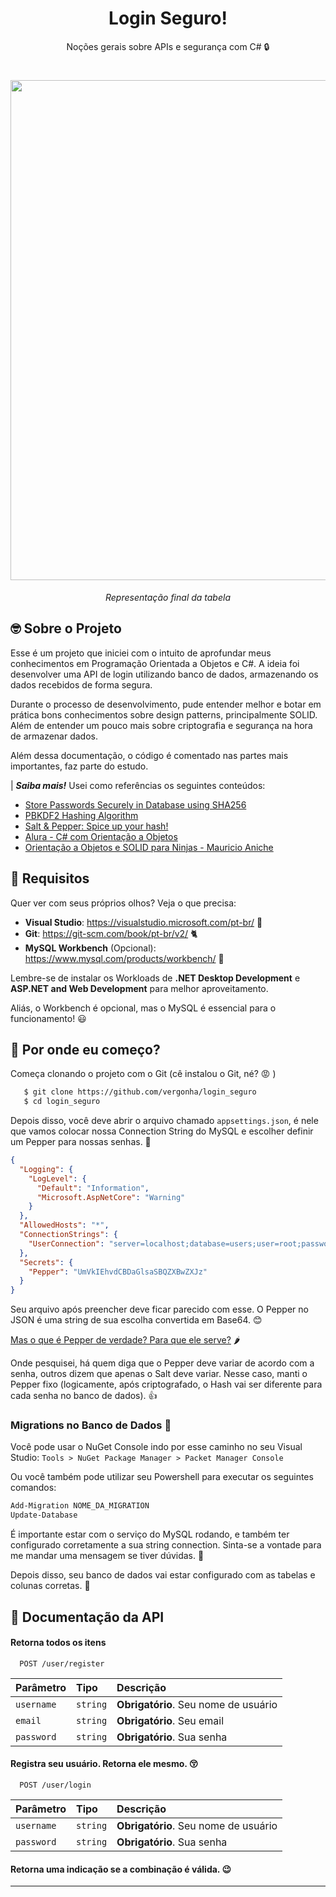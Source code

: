 <h1 align="center">Login Seguro!</h1>

<p align="center">Noções gerais sobre APIs e segurança com C# 🔒</p>
<h1 align="center"><img src="https://media.discordapp.net/attachments/970409780604706926/1134647493058101418/image.png?width=798&height=468" width="800px"></h1>
<p align="center"><i>Representação final da tabela</i></p>


## 🤓 Sobre o Projeto

Esse é um projeto que iniciei com o intuito de aprofundar meus conhecimentos em Programação Orientada a Objetos e C#. A ideia foi desenvolver uma API de login utilizando banco de dados, armazenando os dados recebidos de forma segura.

Durante o processo de desenvolvimento, pude entender melhor e botar em prática bons conhecimentos sobre design patterns, principalmente SOLID. Além de entender um pouco mais sobre criptografia e segurança na hora de armazenar dados.

Além dessa documentação, o código é comentado nas partes mais importantes, faz parte do estudo.


| ***Saiba mais!***
Usei como referências os seguintes conteúdos:
- [Store Passwords Securely in Database using SHA256](https://juldhais.net/secure-way-to-store-passwords-in-database-using-sha256-asp-net-core-898128d1c4ef)
- [PBKDF2 Hashing Algorithm](https://nishothan-17.medium.com/pbkdf2-hashing-algorithm-841d5cc9178d)
- [Salt & Pepper: Spice up your hash!](https://medium.com/@berto168/salt-pepper-spice-up-your-hash-b48328caa2af)
- [Alura - C# com Orientação a Objetos](https://cursos.alura.com.br/formacao-c-sharp-orientacao-objetos)
- [Orientação a Objetos e SOLID para Ninjas - Mauricio Aniche](https://www.amazon.com.br/Orienta%C3%A7%C3%A3o-Objetos-SOLID-para-Ninjas-ebook/dp/B019OU0G5U)


##  🌊 Requisitos
Quer ver com seus próprios olhos? Veja o que precisa:
- **Visual Studio**: https://visualstudio.microsoft.com/pt-br/ 🎀
- **Git**: https://git-scm.com/book/pt-br/v2/ 🐈
- **MySQL Workbench** (Opcional): https://www.mysql.com/products/workbench/ 🐬

Lembre-se de instalar os Workloads de **.NET Desktop Development** e **ASP.NET and Web Development** para melhor aproveitamento.

Aliás, o Workbench é opcional, mas o MySQL é essencial para o funcionamento! 😃

## 🤔 Por onde eu começo?

Começa clonando o projeto com o Git (cê instalou o Git, né? 😡 ) 

```bash
   $ git clone https://github.com/vergonha/login_seguro
   $ cd login_seguro
``` 

Depois disso, você deve abrir o arquivo chamado `appsettings.json`, é nele que vamos colocar nossa Connection String do MySQL e escolher definir um Pepper para nossas senhas. 🔐

```json
{
  "Logging": {
    "LogLevel": {
      "Default": "Information",
      "Microsoft.AspNetCore": "Warning"
    }
  },
  "AllowedHosts": "*",
  "ConnectionStrings": {
    "UserConnection": "server=localhost;database=users;user=root;password=root"
  },
  "Secrets": {
    "Pepper": "UmVkIEhvdCBDaGlsaSBQZXBwZXJz"
  }
}
```

Seu arquivo após preencher deve ficar parecido com esse. O Pepper no JSON é uma string de sua escolha convertida em Base64. 😊

[Mas o que é Pepper de verdade? Para que ele serve?](https://www.makeuseof.com/what-is-peppering-how-https://www.makeuseof.com/what-is-peppering-how-does-it-work/does-it-work/) 🌶️

Onde pesquisei, há quem diga que o Pepper deve variar de acordo com a senha, outros dizem que apenas o Salt deve variar. Nesse caso, manti o Pepper fixo (logicamente, após criptografado, o Hash vai ser diferente para cada senha no banco de dados). 👍

### Migrations no Banco de Dados 🐬

Você pode usar o NuGet Console indo por esse caminho no seu Visual Studio:
`Tools > NuGet Package Manager > Packet Manager Console` 

Ou você também pode utilizar seu Powershell para executar os seguintes comandos: 

```bash
Add-Migration NOME_DA_MIGRATION
Update-Database
```

É importante estar com o serviço do MySQL rodando, e também ter configurado corretamente a sua string connection. Sinta-se a vontade para me mandar uma mensagem se tiver dúvidas. 🙏

Depois disso, seu banco de dados vai estar configurado com as tabelas e colunas corretas. 🏢


## 📑 Documentação da API

#### Retorna todos os itens

```http
  POST /user/register
```

| Parâmetro   | Tipo       | Descrição                           |
| :---------- | :--------- | :---------------------------------- |
| `username` | `string` | **Obrigatório**. Seu nome de usuário |
| `email` | `string` | **Obrigatório**. Seu email |
| `password` | `string` | **Obrigatório**. Sua senha |

#### Registra seu usuário. Retorna ele mesmo. 😚
 
```http
  POST /user/login
```

| Parâmetro   | Tipo       | Descrição                           |
| :---------- | :--------- | :---------------------------------- |
| `username` | `string` | **Obrigatório**. Seu nome de usuário |
| `password` | `string` | **Obrigatório**. Sua senha |

#### Retorna uma indicação se a combinação é válida. 😉


---
